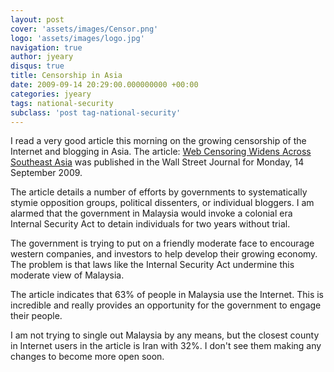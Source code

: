```yaml
---
layout: post
cover: 'assets/images/Censor.png'
logo: 'assets/images/logo.jpg'
navigation: true
author: jyeary
disqus: true
title: Censorship in Asia
date: 2009-09-14 20:29:00.000000000 +00:00
categories: jyeary
tags: national-security
subclass: 'post tag-national-security'
---
```

I read a very good article this morning on the growing censorship of the Internet and blogging in Asia. The article: [Web Censoring Widens Across Southeast Asia](http://online.wsj.com/article/SB125288982580207609.html "Wall Street Journal Article - Web Censoring Widens Across Southeast Asia") was published in the Wall Street Journal for Monday, 14 September 2009.

The article details a number of efforts by governments to systematically stymie opposition groups, political dissenters, or individual bloggers. I am alarmed that the government in Malaysia would invoke a colonial era Internal Security Act to detain individuals for two years without trial.

The government is trying to put on a friendly moderate face to encourage western companies, and investors to help develop their growing economy. The problem is that laws like the Internal Security Act undermine this moderate view of Malaysia.

The article indicates that 63% of people in Malaysia use the Internet. This is incredible and really provides an opportunity for the government to engage their people.

I am not trying to single out Malaysia by any means, but the closest county in Internet users in the article is Iran with 32%. I don't see them making any changes to become more open soon.